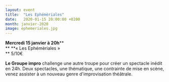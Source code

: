 ```yaml
---
layout: event
title:  "Les Ephémèriales"
date:   2020-01-15 20:00:00 +0200
month: janvier-2020
image: ephemeriales.jpg
---
```




**Mercredi 15 janvier à 20h****  
** **« Les Ephémèriales »  
** 5/10€



**Le Groupe impro** challenge une autre troupe pour créer un spectacle inédit en 24h. Deux spectacles, une thématique, une contrainte de mise en scène, venez assister à un nouveau genre d'improvisation théâtrale.